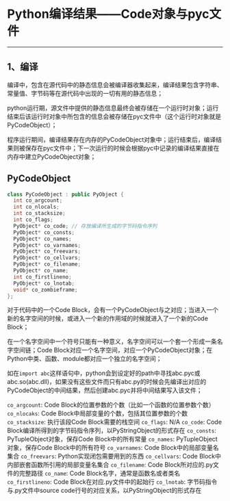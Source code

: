 # **Python编译结果——Code对象与pyc文件**
***

## **1、编译**
编译中，包含在源代码中的静态信息会被编译器收集起来，编译结果包含字符串、常量值、字节码等在源代码中出现的一切有用的静态信息；

python运行期，源文件中提供的静态信息最终会被存储在一个运行时对象；运行结束后该运行时对象中所包含的信息会被存储在pyc文件中（这个运行时对象就是PyCodeObject）；

程序运行期间，编译结果存在内存的PyCodeObject对象中；运行结束后，编译结果则被保存在pyc文件中；下一次运行的时候会根据pyc中记录的编译结果直接在内存中建立PyCodeObject对象；

## **PyCodeObject**
```C++
class PyCodeObject : public PyObject {
  int co_argcount;
  int co_nlocals;
  int co_stacksize;
  int co_flags;
  PyObject* co_code; // 存放编译所生成的字节码指令序列
  PyObject* co_consts;
  PyObject* co_names;
  PyObject* co_varnames;
  PyObject* co_freevars;
  PyObject* co_cellvars;
  PyObject* co_filename;
  PyObject* co_name;
  int co_firstlineno;
  PyObject* co_lnotab;
  void* co_zombieframe;
};
```
对于代码中的一个Code Block，会有一个PyCodeObject与之对应；当进入一个新的名字空间的时候，或进入一个新的作用域的时候就进入了一个新的Code Block；

在一个名字空间中一个符号只能有一种意义，名字空间可以一个套一个形成一条名字空间链；Code Block对应一个名字空间，对应一个PyCodeObject对象；在Python中类、函数、module都对应一个独立的名字空间；

如在`import abc`这样语句中，python会到设定好的path中寻找abc.pyc或abc.so(abc.dll)，如果没有这些文件而只有abc.py的时候会先编译出对应的PyCodeObject的中间结果，然后创建abc.pyc并将中间结果写入该文件；

`co_argcount`: Code Block的位置参数的个数（比如一个函数的位置参数个数）
`co_nlocaks`: Code Block中局部变量的个数，包括其位置参数的个数
`co_stacksize`: 执行该段Code Block需要的栈空间
`co_flags`: N/A
`co_code`: Code Block编译所得到的字节码指令序列，以PyStringObject的形式存在
`co_consts`: PyTupleObject对象，保存Code Block中的所有常量
`co_names`: PyTupleObject对象，保存Code Block中的所有符号
`co_varnames`: Code Block中的局部变量名集合
`co_freevars`: Python实现闭包需要用到的东西
`co_cellvars`: Code Block中内部嵌套函数所引用的局部变量名集合
`co_filename`: Code Block所对应的.py文件的完整路径
`co_name`: Code Block名字，通常是函数名或者类名
`co_firstlineno`: Code Block在对应.py文件中的起始行
`co_lnotab`: 字节码指令与.py文件中source code行号的对应关系，以PyStringObject的形式存在
